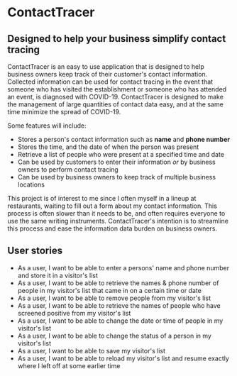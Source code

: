 # ContactTracer

## Designed to help your business simplify contact tracing

ContactTracer is an easy to use application that is designed to help business owners 
keep track of their customer's contact information. Collected information can be used 
for contact tracing in the event that someone who has visited the establishment or someone
who has attended an event, is diagnosed with COVID-19. ContactTracer is designed to make the
management of large quantities of contact data easy, and at the same time minimize the spread 
of COVID-19.


Some features will include:

- Stores a person's contact information such as **name** and **phone number**
- Stores the time, and the date of when the person was present
- Retrieve a list of people who were present at a specified time and date
- Can be used by customers to enter their information *or* by business owners to perform
contact tracing
- Can be used by business owners to keep track of multiple business locations

This project is of interest to me since I often myself in a lineup at restaurants, waiting to fill out a form
about my contact information. This process is often slower than it needs to be, and often requires everyone to
use the same writing instruments. ContactTracer's intention is to streamline this process and ease the information
data burden on business owners. 


## User stories

- As a user, I want to be able to enter a persons' name and phone number and store it in a visitor's list
- As a user, I want to be able to retrieve the names & phone number of people in my visitor's list that came in on a certain time or date
- As a user, I want to be able to remove people from my visitor's list
- As a user, I want to be able to retrieve the names of people who have screened positive from my visitor's list
- As a user, I want to be able to change the date or time of people in my visitor's list
- As a user, I want to be able to change the status of a person in my visitor's list
- As a user, I want to be able to save my visitor's list
- As a user, I want to be able to reload my visitor's list and resume exactly where I left off at some earlier time

